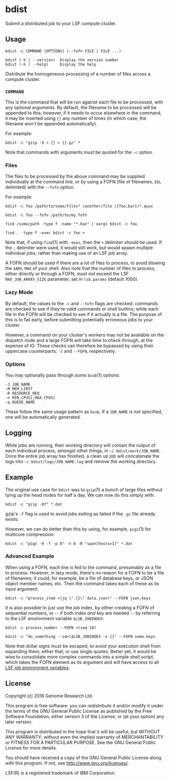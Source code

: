 # bdist

Submit a distributed job to your LSF compute cluster.

## Usage

    bdist -c COMMAND [OPTIONS] (--fofn FILE | FILE ...)
    
    bdist (-V | --version)  Display the version number
    bdist (-h | --help)     Display the help

Distribute the homogeneous processing of a number of files across a
compute cluster.

### `COMMAND`

This is the command that will be run against each file to be processed,
with any optional arguments. By default, the filename to be processed
will be appended to this; however, if it needs to occur elsewhere in the 
command, it may be inserted using `{}` any number of times (in which
case, the filename *won't* be appended automatically).

For example:

    bdist -c "gzip -9 < {} > {}.gz" *

Note that commands with arguments *must* be quoted for the `-c` option.

### Files

The files to be processed by the above command may be supplied
individually at the command line, or by using a FOFN (file of
filenames, `EOL` delimited) with the `--fofn` option.

For example:

    bdist -c foo /path/to/some/files* /another/file /{foo,bar}/*.quux

    bdist -c foo --fofn /path/to/my.fofn

    find /some/path -type f -name "*.baz" | xargs bdist -c foo

    find . -type f -exec bdist -c foo +

Note that, if using `find`(1) with `-exec`, then the `+` delimiter
should be used. If the `;` delimiter were used, it would still work, but
would spawn multiple individual jobs, rather than making use of an LSF
job array.

A FOFN should be used if there are a lot of files to process, to avoid
blowing the `$ARG_MAX` of your shell. Also note that the number of files
to process, either directly or through a FOFN, *must not* exceed the LSF
`MAX_JOB_ARRAY_SIZE` parameter, set in `lsb.params` (default 1000).

### Lazy Mode

By default, the values to the `-c` and `--fofn` flags are checked:
commands are checked to see if they're valid commands or shell builtins;
while each file in the FOFN will be checked to see if it actually is a
file. The purpose of this is to fail early, before submitting
potentially erroneous jobs to your cluster.

However, a command on your cluster's workers may not be available on the
dispatch node and a large FOFN will take time to check through, at the
expense of IO. These checks can therefore be bypassed by using their
uppercase counterparts: `-C` and `--FOFN`, respectively.

### Options

You may optionally pass through some `bsub`(1) options:

    -J JOB_NAME
    -M MEM_LIMIT
    -R RESOURCE_REQ
    -n MIN_CPUS[,MAX_CPUS]
    -q QUEUE_NAME

These follow the same usage pattern as `bsub`. If a `JOB_NAME` is not
specified, one will be automatically generated.

## Logging

While jobs are running, their working directory will contain the output
of each individual process, amongst other things, in
`~/.bdist/work/JOB_NAME`. Once the entire job array has finished, a
clean up job will concatenate the logs into `~/.bdist/logs/JOB_NAME.log`
and remove the working directory.

## Example

The original use case for `bdist` was to `gzip`(1) a bunch of large
files without tying up the head nodes for half a day. We can now do this
simply with:

    bdist -c "gzip -9f" *.dat

gzip's `-f` flag is used to avoid jobs exiting as failed if the `.gz`
file already exists.

However, we can do better than this by using, for example, `pigz`(1) for
multicore compression:

    bdist -c "pigz -9 -f -p 8" -n 8 -R "span[hosts=1]" *.dat

### Advanced Example

When using a FOFN, each line is fed to the command, presumably as a file
to process. However, in lazy mode, there's no reason for a FOFN to be a
file of filenames; it could, for example, be a file of database keys, or
JSON object member names, etc. Then the command takes each of these as
its input argument:

    bdist -c "process_item <(jq \".{}\" data.json)" --FOFN json.keys

It is also possible to just use the job index, by either creating a FOFN
of sequential numbers, or -- if both index *and* key are needed -- by
referring to the LSF environment variable `$LSB_JOBINDEX`:

    bdist -c process_number --FOFN <(seq 10)

    bdist -c "do_something --id=\$LSB_JOBINDEX -x {}" --FOFN some.keys

Note that dollar signs must be escaped, to avoid your execution shell
from expanding them; either that, or use single quotes. Better yet, it
would be wise to consolidate more complex commands into a simple shell
script, which takes the FOFN element as its argument and will have
access to all [LSF job environment variables](https://www-01.ibm.com/support/knowledgecenter/SSETD4_9.1.3/lsf_config_ref/lsf_envars_job_exec.html).

## License

Copyright (c) 2016 Genome Research Ltd.

This program is free software: you can redistribute it and/or modify it
under the terms of the GNU General Public License as published by the
Free Software Foundation, either version 3 of the License, or (at your
option) any later version.

This program is distributed in the hope that it will be useful, but
WITHOUT ANY WARRANTY; without even the implied warranty of
MERCHANTABILITY or FITNESS FOR A PARTICULAR PURPOSE. See the GNU General
Public License for more details.

You should have received a copy of the GNU General Public License along
with this program. If not, see <http://www.gnu.org/licenses/>.

LSF(R) is a registered trademark of IBM Corporation.
